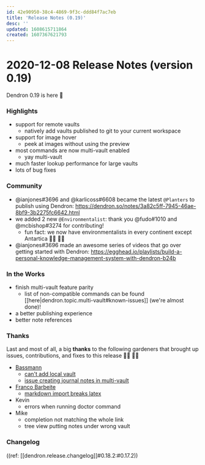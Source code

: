 ```yaml
---
id: 42e90950-38c4-4869-9f3c-ddd84f7ac7eb
title: 'Release Notes (0.19)'
desc: ''
updated: 1608615711864
created: 1607367621793
---
```


# 2020-12-08 Release Notes (version 0.19)

Dendron 0.19 is here 🌱

### Highlights
- support for remote vaults
    - natively add vaults published to git to your current workspace
- support for image hover
    - peek at images without using the preview
- most commands are now multi-vault enabled 
    - yay multi-vault
- much faster lookup performance for large vaults 
- lots of bug fixes

### Community

- @ianjones#3696 and @karlicoss#6608 became the latest `@Planters` to publish using Dendron: https://dendron.so/notes/3a82c5ff-7945-46ae-8bf9-3b2275fc6642.html
- we added 2 new `@Environmentalist`: thank you @fudo#1010 and @mcbishop#3274 for contributing!
    - fun fact: we now have environmentalists in every continent except Antartica 👨‍🌾 👩‍🌾
- @ianjones#3696 made an awesome series of videos that go over getting started with Dendron: https://egghead.io/playlists/build-a-personal-knowledge-management-system-with-dendron-b24b 


### In the Works
- finish multi-vault feature parity 
    - list of non-compatible commands can be found [[here|dendron.topic.multi-vault#known-issues]] (we're almost done)!
- a better publishing experience
- better note references 

### Thanks
Last and most of all, a big **thanks** to the following gardeners that brought up issues, contributions, and fixes to this release 👨‍🌾 👩‍🌾

- [Bassmann](https://github.com/Bassmann)
    - [can't add local vault](https://github.com/dendronhq/dendron/issues/396)
    - [issue creating journal notes in multi-vault](https://github.com/dendronhq/dendron/issues/395)
- [Franco Barbeite](https://github.com/FrancoB411)
    - [markdown import breaks latex](https://github.com/dendronhq/dendron/issues/389)
- Kevin
    - errors when running doctor command
- Mike
    - completion not matching the whole link
    - tree view putting notes under wrong vault

### Changelog
((ref: [[dendron.release.changelog]]#0.18.2:#0.17.2))
